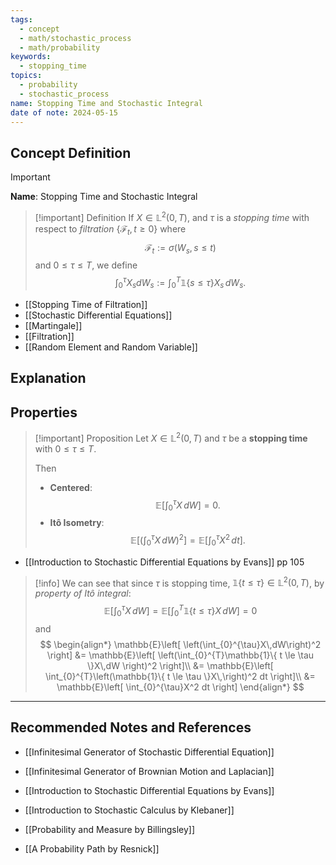 ```yaml
---
tags:
  - concept
  - math/stochastic_process
  - math/probability
keywords:
  - stopping_time
topics:
  - probability
  - stochastic_process
name: Stopping Time and Stochastic Integral
date of note: 2024-05-15
---
```


## Concept Definition

>[!important]
>**Name**: Stopping Time and Stochastic Integral


>[!important] Definition
>If $X\in \mathbb{L}^2(0,T)$, and $\tau$ is a *stopping time* with respect to *filtration* $\left\{ \mathcal{F}_{t}, t\ge 0 \right\}$ where $$\mathcal{F}_{t} :=  \sigma(W_{s}, s\le t)$$ and $0 \le \tau \le T$, we define 
>$$
>\int_{0}^{\tau}X_{s}dW_{s} := \int_{0}^{T}\mathbb{1}\left\{s \le \tau \right\}X_{s}\,dW_{s}.
>$$

- [[Stopping Time of Filtration]]
- [[Stochastic Differential Equations]]
- [[Martingale]]
- [[Filtration]]
- [[Random Element and Random Variable]]


## Explanation



## Properties

>[!important] Proposition
>Let $X\in \mathbb{L}^2(0,T)$ and $\tau$ be a **stopping time** with $0 \le \tau \le T.$
>
>Then
>- **Centered**: $$\mathbb{E}\left[  \int_{0}^{\tau}X\,dW \right] = 0.$$
>- **Itô Isometry**: $$\mathbb{E}\left[  \left(\int_{0}^{\tau}X\,dW\right)^2 \right] = \mathbb{E}\left[  \int_{0}^{\tau}X^2\,dt \right].$$

- [[Introduction to Stochastic Differential Equations by Evans]] pp 105

>[!info]
>We can see that since $\tau$ is stopping time, $\mathbb{1}\{ t \le \tau  \}\in \mathbb{L}^2(0,T)$, by *property of Itô integral*:
>$$
>\mathbb{E}\left[  \int_{0}^{\tau}X\,dW \right] = \mathbb{E}\left[  \int_{0}^{T}\mathbb{1}\{ t \le \tau  \}X\,dW \right] = 0
>$$
>and
>$$
>\begin{align*}
>\mathbb{E}\left[  \left(\int_{0}^{\tau}X\,dW\right)^2 \right] &= \mathbb{E}\left[  \left(\int_{0}^{T}\mathbb{1}\{ t \le \tau  \}X\,dW \right)^2 \right]\\
>&= \mathbb{E}\left[  \int_{0}^{T}\left(\mathbb{1}\{ t \le \tau  \}X\,\right)^2 dt \right]\\
>&= \mathbb{E}\left[  \int_{0}^{\tau}X^2 dt \right]
>\end{align*}
>$$




-----------
##  Recommended Notes and References

- [[Infinitesimal Generator of Stochastic Differential Equation]]
- [[Infinitesimal Generator of Brownian Motion and Laplacian]]


- [[Introduction to Stochastic Differential Equations by Evans]]
- [[Introduction to Stochastic Calculus by Klebaner]]

- [[Probability and Measure by Billingsley]]
- [[A Probability Path by Resnick]]